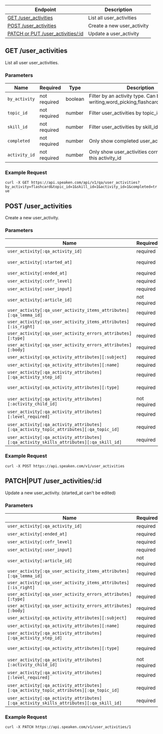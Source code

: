
|Endpoint|Description|
|--------|-----------|
|[GET /user_activities](#get-user_activity)| List all user_activities|
|[POST /user_activities](#create-user_activity)| Create a new user_activity|
|[PATCH or PUT /user_activities/:id](#patch-user_activity)| Update a user_activity|

## GET /user_activities

List all user user_activities.

### Parameters

|Name|Required|Type|Description|
|----|--------|----|-----------|
|```by_activity```|not required|boolean|Filter by an activity type. Can be writing,word_picking,flashcard,pronunciation|
|```topic_id```|not required|number|Filter user_activities by topic_id|
|```skill_id```|not required|number|Filter user_activities by skill_id|
|```completed```|not required|number|Only show completed user_activities|
|```activity_id```|not required|number|Only show user_activities corresponding to this activity_id|


### Example Request

```curl -X GET https://api.speaken.com/api/v1/qa/user_activities?by_activity=flashcard&topic_id=1&skill_id=1&activity_id=1&completed=true```


## POST /user_activities

Create a new user_activity.

### Parameters

|Name|Required|Type|Description|
|----|--------|----|-----------|
|```user_activity[:qa_activity_id]```|required|string|Id of the qa_activity|
|```user_activity[:started_at]```|required|datetime|Date value when the user_activity has started|
|```user_activity[:ended_at]```|required|datetime|Date value when the user_activity has ended|
|```user_activity[:cefr_level]```|required|string|CEFR level.|
|```user_activity[:user_input]```|required|string|Value of what the user has entered|
|```user_activity[:article_id]```|not required|integer|Id of the article. Used only for word_picking activity type|
|```user_activity[:qa_user_activity_items_attributes][:qa_lemma_id]```|required|number|Id of the lemma|
|```user_activity[:qa_user_activity_items_attributes][:is_right]```|required|boolean|Is the value correct|
|```user_activity[:qa_user_activity_errors_attributes][:type]```|required|string|Error type|
|```user_activity[:qa_user_activity_errors_attributes][:body]```|required|string|Text value of the error|
|```user_activity[:qa_activity_attributes][:subject]```|required|string|Activity subject|
|```user_activity[:qa_activity_attributes][:name]```|required|string|Activity name|
|```user_activity[:qa_activity_attributes][:qa_activity_step_id]```|required|number|ID of the activity_step|
|```user_activity[:qa_activity_attributes][:type]```|required|string|Activity type. Can be writing,word_picking,flashcard,pronunciation|
|```user_activity[:qa_activity_attributes][:activity_child_id]```|not required|number|ID of another activity|
|```user_activity[:qa_activity_attributes][:level_required]```|required|string|Minimum level required for this activity|
|```user_activity[:qa_activity_attributes][:qa_activity_topic_attributes][:qa_topic_id]```|required|Activity's topic|
|```user_activity[:qa_activity_attributes][:qa_activity_skills_attributes][:qa_skill_id]```|required|number|Activity's skill|

### Example Request

```curl -X POST https://api.speaken.com/v1/user_activities```


## PATCH|PUT /user_activities/:id

Update a new user_activity. (started_at can't be edited)

### Parameters

|Name|Required|Type|Description|
|----|--------|----|-----------|
|```user_activity[:qa_activity_id]```|required|string|Id of the qa_activity|
|```user_activity[:ended_at]```|required|datetime|Date value when the user_activity has ended|
|```user_activity[:cefr_level]```|required|string|CEFR level.|
|```user_activity[:user_input]```|required|string|Value of what the user has entered|
|```user_activity[:article_id]```|not required|integer|Id of the article. Used only for word_picking activity type|
|```user_activity[:qa_user_activity_items_attributes][:qa_lemma_id]```|required|number|Id of the lemma|
|```user_activity[:qa_user_activity_items_attributes][:is_right]```|required|boolean|Is the value correct|
|```user_activity[:qa_user_activity_errors_attributes][:type]```|required|string|Error type|
|```user_activity[:qa_user_activity_errors_attributes][:body]```|required|string|Text value of the error|
|```user_activity[:qa_activity_attributes][:subject]```|required|string|Activity subject|
|```user_activity[:qa_activity_attributes][:name]```|required|string|Activity name|
|```user_activity[:qa_activity_attributes][:qa_activity_step_id]```|required|number|ID of the activity_step|
|```user_activity[:qa_activity_attributes][:type]```|required|string|Activity type. Can be writing,word_picking,flashcard,pronunciation|
|```user_activity[:qa_activity_attributes][:activity_child_id]```|not required|number|ID of another activity|
|```user_activity[:qa_activity_attributes][:level_required]```|required|string|Minimum level required for this activity|
|```user_activity[:qa_activity_attributes][:qa_activity_topic_attributes][:qa_topic_id]```|required|Activity's topic|
|```user_activity[:qa_activity_attributes][:qa_activity_skills_attributes][:qa_skill_id]```|required|number|Activity's skill|

### Example Request

```curl -X PATCH https://api.speaken.com/v1/user_activities/1```
